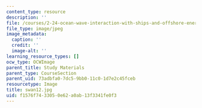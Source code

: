```yaml
---
content_type: resource
description: ''
file: /courses/2-24-ocean-wave-interaction-with-ships-and-offshore-energy-systems-13-022-spring-2002/f1576f7433050e62a0ab13f3341fe0f3_swan12.jpg
file_type: image/jpeg
image_metadata:
  caption: ''
  credit: ''
  image-alt: ''
learning_resource_types: []
ocw_type: OCWImage
parent_title: Study Materials
parent_type: CourseSection
parent_uid: 73adbfa0-7dc5-9bb0-11c0-1d7e2c45fceb
resourcetype: Image
title: swan12.jpg
uid: f1576f74-3305-0e62-a0ab-13f3341fe0f3
---
```

